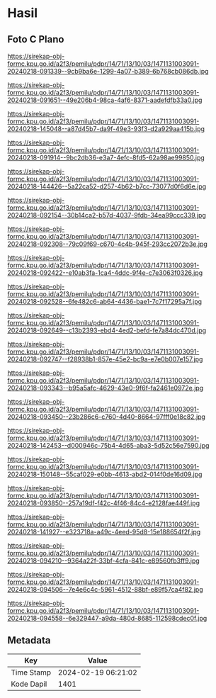# Hasil

## Foto C Plano

https://sirekap-obj-formc.kpu.go.id/a2f3/pemilu/pdpr/14/71/13/10/03/1471131003091-20240218-091339--9cb9ba6e-1299-4a07-b389-6b768cb086db.jpg

https://sirekap-obj-formc.kpu.go.id/a2f3/pemilu/pdpr/14/71/13/10/03/1471131003091-20240218-091651--49e206b4-98ca-4af6-8371-aadefdfb33a0.jpg

https://sirekap-obj-formc.kpu.go.id/a2f3/pemilu/pdpr/14/71/13/10/03/1471131003091-20240218-145048--a87d45b7-da9f-49e3-93f3-d2a929aa415b.jpg

https://sirekap-obj-formc.kpu.go.id/a2f3/pemilu/pdpr/14/71/13/10/03/1471131003091-20240218-091914--9bc2db36-e3a7-4efc-8fd5-62a98ae99850.jpg

https://sirekap-obj-formc.kpu.go.id/a2f3/pemilu/pdpr/14/71/13/10/03/1471131003091-20240218-144426--5a22ca52-d257-4b62-b7cc-73077d0f6d6e.jpg

https://sirekap-obj-formc.kpu.go.id/a2f3/pemilu/pdpr/14/71/13/10/03/1471131003091-20240218-092154--30b14ca2-b57d-4037-9fdb-34ea99ccc339.jpg

https://sirekap-obj-formc.kpu.go.id/a2f3/pemilu/pdpr/14/71/13/10/03/1471131003091-20240218-092308--79c09f69-c670-4c4b-945f-293cc2072b3e.jpg

https://sirekap-obj-formc.kpu.go.id/a2f3/pemilu/pdpr/14/71/13/10/03/1471131003091-20240218-092422--e10ab3fa-1ca4-4ddc-9f4e-c7e3063f0326.jpg

https://sirekap-obj-formc.kpu.go.id/a2f3/pemilu/pdpr/14/71/13/10/03/1471131003091-20240218-092528--6fe482c6-ab64-4436-bae1-7c7f17295a7f.jpg

https://sirekap-obj-formc.kpu.go.id/a2f3/pemilu/pdpr/14/71/13/10/03/1471131003091-20240218-092649--c13b2393-ebd4-4ed2-befd-fe7a84dc470d.jpg

https://sirekap-obj-formc.kpu.go.id/a2f3/pemilu/pdpr/14/71/13/10/03/1471131003091-20240218-092747--f28938b1-857e-45e2-bc9a-e7e0b007e157.jpg

https://sirekap-obj-formc.kpu.go.id/a2f3/pemilu/pdpr/14/71/13/10/03/1471131003091-20240218-093343--b95a5afc-4629-43e0-9f6f-fa2461e0972e.jpg

https://sirekap-obj-formc.kpu.go.id/a2f3/pemilu/pdpr/14/71/13/10/03/1471131003091-20240218-093450--23b286c6-c760-4d40-8664-97fff0e18c82.jpg

https://sirekap-obj-formc.kpu.go.id/a2f3/pemilu/pdpr/14/71/13/10/03/1471131003091-20240218-142453--d000946c-75b4-4d65-aba3-5d52c56e7590.jpg

https://sirekap-obj-formc.kpu.go.id/a2f3/pemilu/pdpr/14/71/13/10/03/1471131003091-20240218-150148--55caf029-e0bb-4613-abd2-014f0de16d09.jpg

https://sirekap-obj-formc.kpu.go.id/a2f3/pemilu/pdpr/14/71/13/10/03/1471131003091-20240218-093850--257a19df-f42c-4f46-84c4-e2128fae449f.jpg

https://sirekap-obj-formc.kpu.go.id/a2f3/pemilu/pdpr/14/71/13/10/03/1471131003091-20240218-141927--e323718a-a49c-4eed-95d8-15e188654f2f.jpg

https://sirekap-obj-formc.kpu.go.id/a2f3/pemilu/pdpr/14/71/13/10/03/1471131003091-20240218-094210--9364a22f-33bf-4cfa-841c-e89560fb3ff9.jpg

https://sirekap-obj-formc.kpu.go.id/a2f3/pemilu/pdpr/14/71/13/10/03/1471131003091-20240218-094506--7e4e6c4c-5961-4512-88bf-e89f57ca4f82.jpg

https://sirekap-obj-formc.kpu.go.id/a2f3/pemilu/pdpr/14/71/13/10/03/1471131003091-20240218-094558--6e329447-a9da-480d-8685-112598cdec0f.jpg


## Metadata

| Key        | Value               |
| ---------- | ------------------- |
| Time Stamp | 2024-02-19 06:21:02 |
| Kode Dapil | 1401                |




